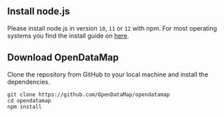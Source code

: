 ## Install node.js
Please install node.js in version `10`, `11` or `12` with npm. For most operating systems you find the install guide on [here](https://nodejs.org/en/download/package-manager/).

## Download OpenDataMap
Clone the repository from GitHub to your local machine and install the dependencies.
```
git clone https://github.com/OpenDataMap/opendatamap
cd opendatamap
npm install
```